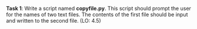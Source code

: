 **Task 1**: Write a script named **copyfile.py**. This script should prompt the user for the names of two text files. The contents of the first file should be input and written to the second file. (LO: 4.5)
